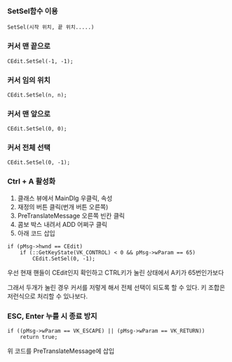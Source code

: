 ### SetSel함수 이용
    SetSel(시작 위치, 끝 위치.....)

### 커서 맨 끝으로

	CEdit.SetSel(-1, -1);

### 커서 임의 위치

	CEdit.SetSel(n, n);

### 커서 맨 앞으로

	CEdit.SetSel(0, 0);
### 커서 전체 선택

	CEdit.SetSel(0, -1);

### Ctrl + A 활성화
1. 클래스 뷰에서 MainDlg 우클릭, 속성
2. 재정의 버튼 클릭(번개 버튼 오른쪽)
3. PreTranslateMessage 오른쪽 빈칸 클릭
4. 콤보 박스 내려서 ADD 어쩌구 클릭
5. 아래 코드 삽입

<pre><code>if (pMsg->hwnd == CEdit)
	if (::GetKeyState(VK_CONTROL) < 0 && pMsg->wParam == 65)
		CEdit.SetSel(0, -1);
</code></pre>
우선 현재 핸들이 CEdit인지 확인하고 CTRL키가 눌린 상태에서 A키가 65번인가보다

그래서 두개가 눌린 경우 커서를 저렇게 해서 전체 선택이 되도록 할 수 있다.
키 조합은 저런식으로 처리할 수 있나보다.

### ESC, Enter 누를 시 종료 방지
	if ((pMsg->wParam == VK_ESCAPE) || (pMsg->wParam == VK_RETURN))
		return true;
위 코드를 PreTranslateMessage에 삽입